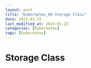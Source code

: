 ```yaml
---
layout: post
title: "Kubernetes_60 Storage Class"
date: 2023-01-22
last_modified_at: 2023-01-22
categories: [Kubernetes]
tags: [Kubernetes]
---
```


# Storage Class
